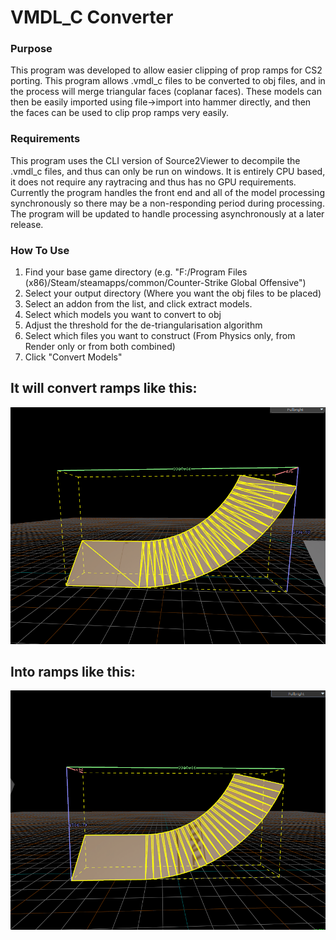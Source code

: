 # VMDL_C Converter
### Purpose
This program was developed to allow easier clipping of prop ramps for CS2 porting. This program allows .vmdl_c files to be converted to obj files, and in the process will merge triangular faces (coplanar faces). These models can then be easily imported using file->import into hammer directly, and then the faces can be used to clip prop ramps very easily.

### Requirements
This program uses the CLI version of Source2Viewer to decompile the .vmdl_c files, and thus can only be run on windows.
It is entirely CPU based, it does not require any raytracing and thus has no GPU requirements.
Currently the program handles the front end and all of the model processing synchronously so there may be a non-responding period during processing. The program will be updated to handle processing asynchronously at a later release.

### How To Use
1. Find your base game directory (e.g. "F:/Program Files (x86)/Steam/steamapps/common/Counter-Strike Global Offensive")
2. Select your output directory (Where you want the obj files to be placed)
3. Select an addon from the list, and click extract models.
4. Select which models you want to convert to obj
5. Adjust the threshold for the de-triangularisation algorithm
6. Select which files you want to construct (From Physics only, from Render only or from both combined)
7. Click "Convert Models"

## It will convert ramps like this:

![Alt text](https://raw.githubusercontent.com/Chent-AU/vmdl-collision-exporter/refs/heads/main/media/before.png)

## Into ramps like this:

![Alt text](https://raw.githubusercontent.com/Chent-AU/vmdl-collision-exporter/refs/heads/main/media/after.png)
